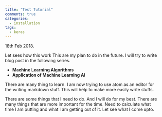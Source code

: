 ```yaml
---
title: "Test Tutorial"
comments: true
categories:
  - installation
tags:
  - keras
---
```

<!-- TOC -->


<!-- /TOC -->
18th Feb 2018.

Let sees how this work
This are my plan to do in the future. I will try to write blog post in the following series.
  * **Machine Learning Algorithms**
  * **Application of Machine Learning Al**

There are many thing to learn. I am now trying to use atom as an editor for the
writing markdown stuff. This will help to make more easily write stuffs.


There are some things that I need to do. And I will do for my best. There are many things that
are more important for the time. Need to calculate what time I am putting and what I am getting out of it.
Let see what I come upto.
